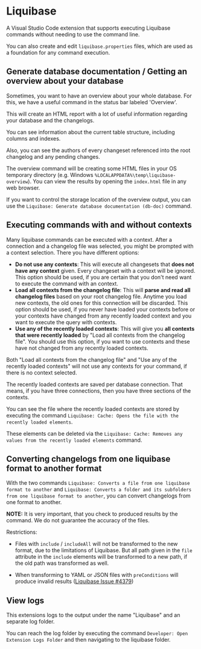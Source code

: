 # Liquibase

A Visual Studio Code extension that supports executing Liquibase commands without needing to use the command line.

You can also create and edit `liquibase.properties` files, which are used as a foundation for any command execution.

## Generate database documentation / Getting an overview about your database

Sometimes, you want to have an overview about your whole database. For this, we have a useful command in the status bar labeled 'Overview'.

This will create an HTML report with a lot of useful information regarding your database and the changelogs.

You can see information about the current table structure, including columns and indexes.

Also, you can see the authors of every changeset referenced into the root changelog and any pending changes.

The overview command will be creating some HTML files in your OS temporary directory (e.g. Windows `%LOCALAPPDATA%\temp\liquibase-overview`). You can view the results by opening the `index.html` file in any web browser.

If you want to control the storage location of the overview output, you can use the `Liquibase: Generate database documentation (db-doc)` command.

## Executing commands with and without contexts

Many liquibase commands can be executed with a context. After a connection and a changelog file was selected, you might be prompted with a context selection. There you have different options:

- **Do not use any contexts**: This will execute all changesets that **does not have any context** given. Every changeset with a context will be ignored. This option should be used, if you are certain that you don't need want to execute the command with an context.
- **Load all contexts from the changelog file**: This will **parse and read all changelog files** based on your root changelog file. Anytime you load new contexts, the old ones for this connection will be discarded. This option should be used, if you never have loaded your contexts before or your contexts have changed from any recently loaded context and you want to execute the query with contexts.
- **Use any of the recently loaded contexts**: This will give you **all contexts that were recently loaded** by "Load all contexts from the changelog file". You should use this option, if you want to use contexts and these have not changed from any recently loaded contexts.

Both "Load all contexts from the changelog file" and "Use any of the recently loaded contexts" will not use any contexts for your command, if there is no context selected.

The recently loaded contexts are saved per database connection. That means, if you have three connections, then you have three sections of the contexts.

You can see the file where the recently loaded contexts are stored by executing the command `Liquibase: Cache: Opens the file with the recently loaded elements`.

These elements can be deleted via the `Liquibase: Cache: Removes any values from the recently loaded elements` command.

## Converting changelogs from one liquibase format to another format

With the two commands `Liquibase: Converts a file from one liquibase format to another` and `Liquibase: Converts a folder and its subfolders from one liquibase format to another`, you can convert changelogs from one format to another.

**NOTE:** It is very important, that you check to produced results by the command. We do not guarantee the accuracy of the files.

Restrictions:

- Files with `include` / `includeAll` will not be transformed to the new format, due to the limitations of Liquibase. But all path given in the `file` attribute in the `include` elements will be transformed to a new path, if the old path was transformed as well.

- When transforming to YAML or JSON files with `preConditions` will produce invalid results ([Liquibase Issue #4379](https://github.com/liquibase/liquibase/issues/4379))

## View logs

This extensions logs to the output under the name "Liquibase" and an separate log folder.

You can reach the log folder by executing the command `Developer: Open Extension Logs Folder` and then navigating to the liquibase folder.
